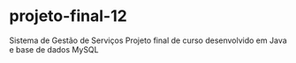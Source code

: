 # projeto-final-12
Sistema de Gestão de Serviços
Projeto final de curso desenvolvido em Java e base de dados MySQL

